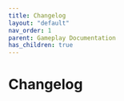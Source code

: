 ```yaml
---
title: Changelog
layout: "default"
nav_order: 1
parent: Gameplay Documentation
has_children: true
---
```


# Changelog